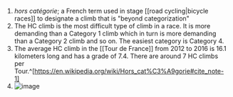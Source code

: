 1. *hors catégorie*; a French term used in stage [[road cycling|bicycle races]] to designate a climb that is "beyond categorization"
2. The HC climb is the most difficult type of climb in a race. It is more demanding than a Category 1 climb which in turn is more demanding than a Category 2 climb and so on. The easiest category is Category 4.
3. The average HC climb in the [[Tour de France]] from 2012 to 2016 is 16.1 kilometers long and has a grade of 7.4. There are around 7 HC climbs per Tour.^[https://en.wikipedia.org/wiki/Hors_cat%C3%A9gorie#cite_note-1]
4. ![image](https://www.yapp.co.uk/wp/wp-content/uploads/2014/07/Tour-de-France-Hill-Classifications.jpg)